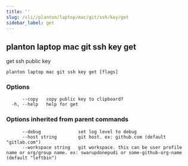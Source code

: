 ```yaml
---
title: ''
slug: /cli//planton/laptop/mac/git/ssh/key/get
sidebar_label: get
---
```

## planton laptop mac git ssh key get

get ssh public key

```
planton laptop mac git ssh key get [flags]
```

### Options

```
      --copy   copy public key to clipboard?
  -h, --help   help for get
```

### Options inherited from parent commands

```
      --debug              set log level to debug
      --host string        git host. ex: github.com (default "gitlab.com")
      --workspace string   git workspace. this can be user profile name or org/group name. ex: swarupdonepudi or some-github-org-name (default "leftbin")
```

